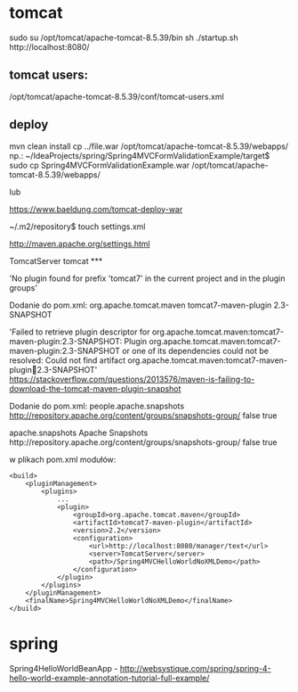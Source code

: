 # tomcat
sudo su
/opt/tomcat/apache-tomcat-8.5.39/bin
sh ./startup.sh
http://localhost:8080/

## tomcat users:
/opt/tomcat/apache-tomcat-8.5.39/conf/tomcat-users.xml

## deploy
mvn clean install
cp ../file.war /opt/tomcat/apache-tomcat-8.5.39/webapps/
np.:
~/IdeaProjects/spring/Spring4MVCFormValidationExample/target$ sudo cp Spring4MVCFormValidationExample.war /opt/tomcat/apache-tomcat-8.5.39/webapps/

lub

https://www.baeldung.com/tomcat-deploy-war

~/.m2/repository$ touch settings.xml

http://maven.apache.org/settings.html

<settings xmlns="http://maven.apache.org/SETTINGS/1.0.0"
      xmlns:xsi="http://www.w3.org/2001/XMLSchema-instance"
      xsi:schemaLocation="http://maven.apache.org/SETTINGS/1.0.0
                          https://maven.apache.org/xsd/settings-1.0.0.xsd">
  <localRepository/>
  <interactiveMode/>
  <offline/>
  <pluginGroups/>
  <servers>
  <server>
    <id>TomcatServer</id>
    <username>tomcat</username>
    <password>***</password>
  </server>
  </servers>
  <mirrors/>
  <proxies/>
  <profiles/>
  <activeProfiles/>
</settings>



'No plugin found for prefix 'tomcat7' in the current project and in the plugin groups'

Dodanie do pom.xml:
<build>
    <plugins>
        <plugin>
            <groupId>org.apache.tomcat.maven</groupId>
            <artifactId>tomcat7-maven-plugin</artifactId>
            <version>2.3-SNAPSHOT</version>
        </plugin>
    </plugins>
</build>

'Failed to retrieve plugin descriptor for org.apache.tomcat.maven:tomcat7-maven-plugin:2.3-SNAPSHOT: Plugin org.apache.tomcat.maven:tomcat7-maven-plugin:2.3-SNAPSHOT or one of its dependencies could not be resolved: Could not find artifact org.apache.tomcat.maven:tomcat7-maven-plugin:jar:2.3-SNAPSHOT'
https://stackoverflow.com/questions/2013576/maven-is-failing-to-download-the-tomcat-maven-plugin-snapshot

Dodanie do pom.xml:
<repositories>
    <repository>
        <id>people.apache.snapshots</id>
        <url>http://repository.apache.org/content/groups/snapshots-group/</url>
        <releases>
            <enabled>false</enabled>
        </releases>
        <snapshots>
            <enabled>true</enabled>
        </snapshots>
    </repository>
</repositories>

<pluginRepositories>
    <pluginRepository>
        <id>apache.snapshots</id>
        <name>Apache Snapshots</name>
        <url>http://repository.apache.org/content/groups/snapshots-group/</url>
        <releases>
            <enabled>false</enabled>
        </releases>
        <snapshots>
            <enabled>true</enabled>
        </snapshots>
    </pluginRepository>
</pluginRepositories>


w plikach pom.xml modułów:

```
<build>
    <pluginManagement>
        <plugins>
            ...
            <plugin>
                <groupId>org.apache.tomcat.maven</groupId>
                <artifactId>tomcat7-maven-plugin</artifactId>
                <version>2.2</version>
                <configuration>
                    <url>http://localhost:8080/manager/text</url>
                    <server>TomcatServer</server>
                    <path>/Spring4MVCHelloWorldNoXMLDemo</path>
                </configuration>
            </plugin>
        </plugins>
    </pluginManagement>
    <finalName>Spring4MVCHelloWorldNoXMLDemo</finalName>
</build>
```

# spring
Spring4HelloWorldBeanApp - http://websystique.com/spring/spring-4-hello-world-example-annotation-tutorial-full-example/
